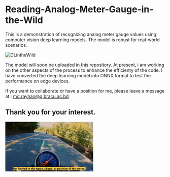 # Reading-Analog-Meter-Gauge-in-the-Wild
This is a demonstration of recognizing analog meter gauge values using computer vision deep learning models. The model is robust for real-world scenarios.



![DLintheWild](https://user-images.githubusercontent.com/43013813/201531510-4fc52e1e-e542-4902-8d2a-06759fde4958.gif)

The model will soon be uploaded in this repository. At present, i am working on the other aspects of the process to enhance the efficienty of the code. I have converted the deep learning model into ONNX format to test the performance on edge devices. 

If you want to collaborate or have a position for me, please leave a message at : md.rayhan@g.bracu.ac.bd

## Thank you for your interest.
[<img src="thumb.png" alt="J" width="55%">](https://www.youtube.com/watch?v=sIHuw8KfMa8 "Video on YouTube")
